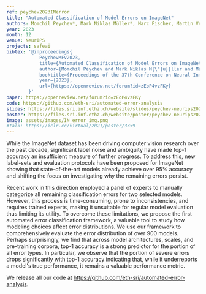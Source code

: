```yaml
---
ref: peychev2023INerror
title: "Automated Classification of Model Errors on ImageNet"
authors: Momchil Peychev*, Mark Niklas Müller*, Marc Fischer, Martin Vechev
year: 2023
month: 12
venue: NeurIPS
projects: safeai
bibtex: '@inproceedings{
			PeychevMFV2023,  
			title={Automated Classification of Model Errors on ImageNet},  
			author={Momchil Peychev and Mark Niklas M{\"{u}}ller and Marc Fischer and Martin T. Vechev},  
			booktitle={Proceedings of the 37th Conference on Neural Information Processing Systems (NeurIPS)},  
			year={2023},  
			url={https://openreview.net/forum?id=zEoP4vzFKy}
		}'
paper: https://openreview.net/forum?id=zEoP4vzFKy
code: https://github.com/eth-sri/automated-error-analysis
slides: https://files.sri.inf.ethz.ch/website/slides/peychev-neurips2023-slides.pdf
poster: https://files.sri.inf.ethz.ch/website/poster/peychev-neurips2023-poster.pdf
image: assets/images/IN_error_img.png
#talk: https://iclr.cc/virtual/2021/poster/3359
---
```


While the ImageNet dataset has been driving computer vision research over the past decade, significant label noise and ambiguity have made top-1 accuracy an insufficient measure of further progress. To address this, new label-sets and evaluation protocols have been proposed for ImageNet showing that state-of-the-art models already achieve over 95% accuracy and shifting the focus on investigating why the remaining errors persist.

Recent work in this direction employed a panel of experts to manually categorize all remaining classification errors for two selected models. However, this process is time-consuming, prone to inconsistencies, and requires trained experts, making it unsuitable for regular model evaluation thus limiting its utility. To overcome these limitations, we propose the first automated error classification framework, a valuable tool to study how modeling choices affect error distributions. We use our framework to comprehensively evaluate the error distribution of over 900 models. Perhaps surprisingly, we find that across model architectures, scales, and pre-training corpora, top-1 accuracy is a strong predictor for the portion of all error types. In particular, we observe that the portion of severe errors drops significantly with top-1 accuracy indicating that, while it underreports a model's true performance, it remains a valuable performance metric.

We release all our code at https://github.com/eth-sri/automated-error-analysis.
